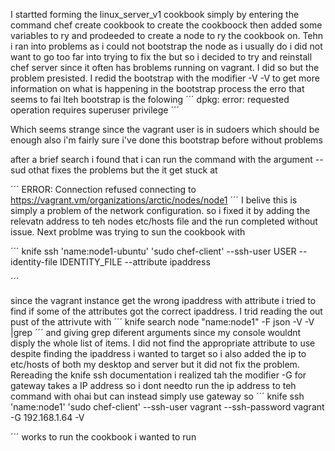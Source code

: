 I startted forming  the linux_server_v1 cookbook simply by entering the command chef create cookbook to create the cookboock then added some variables to ry and prodeeded to create a node to ry the cookbook on. Tehn i ran into problems as i could not bootstrap the node as i usually do i did not want to go too far into trying to fix the but so i decided to try and reinstall chef server since it often has broblems running on vagrant. I did so but the problem presisted. I redid the bootstrap with the modifier -V -V to get more information on what is happening in the bootstrap process the erro that seems to fai lteh bootstrap is the folowing 
´´´
dpkg: error: requested operation requires superuser privilege
´´´

Which seems strange since the vagrant user is in sudoers which should be enough also i'm fairly sure i've done this bootstrap before without problems

after a brief search i found that i can run the command with the argument -- sud othat fixes the problems but the it get stuck at 

´´´
ERROR: Connection refused connecting to https://vagrant.vm/organizations/arctic/nodes/node1
´´´
I belive this is simply a problem of the network configuration. so i fixed it by adding the relevatn address to teh nodes etc/hosts file and the run completed without issue.
Next problme was trying to sun the cookbook with 

´´´
knife ssh 'name:node1-ubuntu' 'sudo chef-client' --ssh-user USER --identity-file IDENTITY_FILE --attribute ipaddress


´´´

since the vagrant instance get the wrong ipaddress with attribute i tried to find if some of the attributes got the correct ipaddress. I trid reading the out pust of the attrivute with 
´´´
knife search node "name:node1" -F json -V -V |grep 
´´´
and giving grep diferent arguments since my console wouldnt disply the whole list of items. I did not find the appropriate attribute to use despite finding the ipaddress i wanted to target so i also added the ip to etc/hosts of both my desktop and server but it did not fix the problem. 
Rereading the knife ssh documentation i realized tah the modifier -G for gateway takes a IP address so i dont needto run the ip address to teh command with ohai but can instead simply use gateway so
´´´
knife ssh 'name:node1' 'sudo chef-client' --ssh-user vagrant --ssh-password vagrant -G 192.168.1.64 -V

´´´
works to run the cookbook i wanted to run
